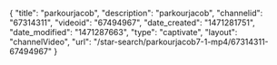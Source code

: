 {
    "title": "parkourjacob",
    "description": "parkourjacob",
    "channelid": "67314311",
    "videoid": "67494967",
    "date_created": "1471281751",
    "date_modified": "1471287663",
    "type": "captivate",
    "layout": "channelVideo",
    "url": "\/star-search\/parkourjacob7-1-mp4\/67314311-67494967"
}